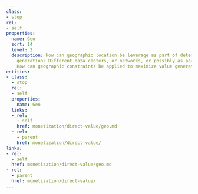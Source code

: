 ```yaml
---
class:
- stop
rel:
- self
properties:
  name: Geo
  sort: 14
  level: 2
  description: How can geographic location be leverage as part of determining value
    generation? Different data centers, or networks, or possibly as part of support.
    How can geographic constraints be applied to maximize value generated.
entities:
- class:
  - stop
  rel:
  - self
  properties:
    name: Geo
  links:
  - rel:
    - self
    href: monetization/direct-value/geo.md
  - rel:
    - parent
    href: monetization/direct-value/
links:
- rel:
  - self
  href: monetization/direct-value/geo.md
- rel:
  - parent
  href: monetization/direct-value/
...
```

